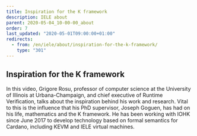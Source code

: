```yaml
---
title: Inspiration for the K framework
description: IELE about
parent: 2020-05-04_10-00-00_about
order: 7
last_updated: "2020-05-01T09:00:00+01:00"
redirects:
  - from: /en/iele/about/inspiration-for-the-k-framework/
    type: "301"
---
```

## Inspiration for the K framework

<!-- embed youtube/6utib2mqEIM -->

In this video, Grigore Rosu, professor of computer science at the University of Illinois at Urbana-Champaign, and chief executive of Runtime Verification, talks about the inspiration behind his work and research. Vital to this is the influence that his PhD supervisor, Joseph Goguen, has had on his life, mathematics and the K framework. He has been working with IOHK since June 2017 to develop technology based on formal semantics for Cardano, including KEVM and IELE virtual machines.
